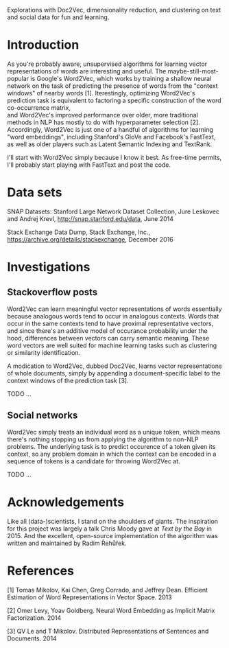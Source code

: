 Explorations with Doc2Vec, dimensionality reduction, and clustering
on text and social data for fun and learning.

# Introduction

As you're probably aware, unsupervised algorithms for learning vector
representations of words are interesting and useful.
The maybe-still-most-popular is Google's Word2Vec, which works by training a 
shallow neural network on the task of predicting the presence of
words from the "context windows" of nearby words [1]. Iterestingly, 
optimizing Word2Vec's prediction task is equivalent to factoring
a specific construction of the word co-occurrence matrix,  
and Word2Vec's improved performance over older, more traditional
methods in NLP has mostly to do with hyperparameter selection [2].
Accordingly, Word2Vec is just one of a handful of algorithms for
learning "word embeddings", including Stanford's GloVe and Facebook's
FastText, as well as older players such as Latent Semantic Indexing
and TextRank.

I'll start with Word2Vec simply because I know it best. As free-time permits,
I'll probably start playing with FastText and post the code.

# Data sets

SNAP Datasets: Stanford Large Network Dataset Collection,
Jure Leskovec and Andrej Krevl, http://snap.stanford.edu/data, June 2014

Stack Exchange Data Dump, Stack Exchange, Inc.,
https://archive.org/details/stackexchange, December 2016

# Investigations

## Stackoverflow posts

Word2Vec can learn meaningful vector representations of words essentially
because analogous words tend to occur in analogous contexts. Words that occur
in the same contexts tend to have proximal representative vectors, and since
there's an additive model of occurance probability under the hood, differences 
between vectors can carry semantic meaning. These word vectors are well suited
for machine learning tasks such as clustering or similarity identification.

A modication to Word2Vec, dubbed Doc2Vec, learns vector representations of whole
documents, simply by appending a document-specific label to the context windows of
the prediction task [3].

TODO ...

## Social networks

Word2Vec simply treats an individual word as a unique token, which means there's nothing
stopping us from applying the algorithm to non-NLP problems. The underlying task is to predict
occurence of a token given its context, so any problem domain in which the context
can be encoded in a sequence of tokens is a candidate for throwing Word2Vec at.

TODO ...

# Acknowledgements

Like all (data-)scientists, I stand on the shoulders of giants. The inspiration
for this project was largely a talk Chris Moody gave at *Text by the Bay* in 2015.
And the excellent, open-source implementation of the algorithm was written and
maintained by Radim Řehůřek.

# References

[1] Tomas Mikolov, Kai Chen, Greg Corrado, and Jeffrey Dean.
Efficient Estimation of Word Representations in Vector Space.
2013

[2] Omer Levy, Yoav Goldberg.
Neural Word Embedding as Implicit Matrix Factorization. 2014

[3] QV Le and T Mikolov. Distributed Representations of Sentences and Documents. 2014
